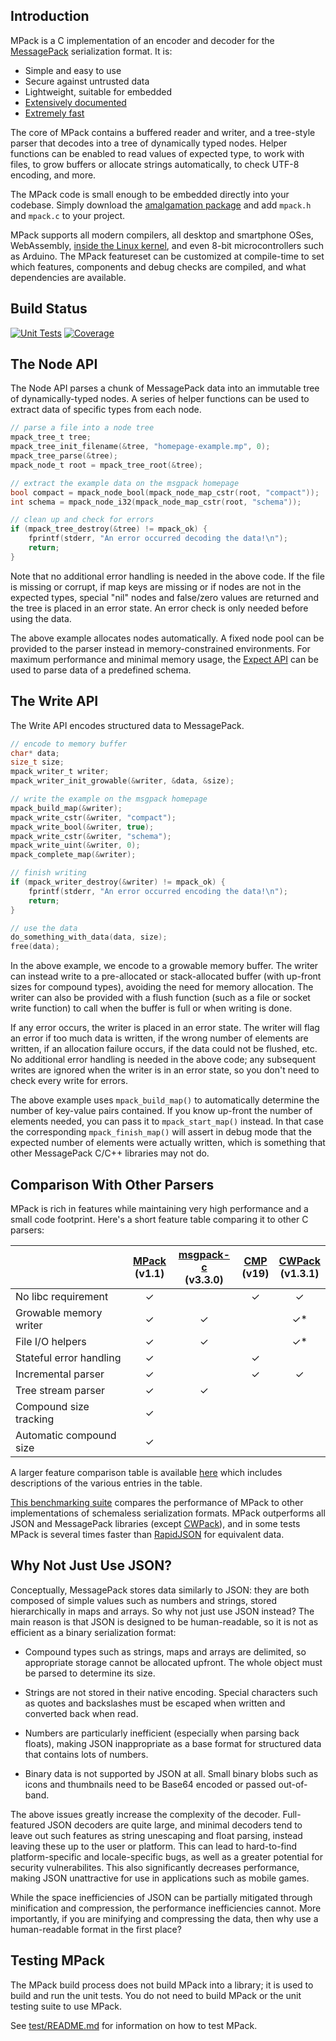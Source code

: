## Introduction

MPack is a C implementation of an encoder and decoder for the [MessagePack](http://msgpack.org/) serialization format. It is:

 * Simple and easy to use
 * Secure against untrusted data
 * Lightweight, suitable for embedded
 * [Extensively documented](http://ludocode.github.io/mpack/)
 * [Extremely fast](https://github.com/ludocode/schemaless-benchmarks#speed---desktop-pc)

The core of MPack contains a buffered reader and writer, and a tree-style parser that decodes into a tree of dynamically typed nodes. Helper functions can be enabled to read values of expected type, to work with files, to grow buffers or allocate strings automatically, to check UTF-8 encoding, and more.

The MPack code is small enough to be embedded directly into your codebase. Simply download the [amalgamation package](https://github.com/ludocode/mpack/releases) and add `mpack.h` and `mpack.c` to your project.

MPack supports all modern compilers, all desktop and smartphone OSes, WebAssembly, [inside the Linux kernel](https://github.com/ludocode/mpack-linux-kernel), and even 8-bit microcontrollers such as Arduino. The MPack featureset can be customized at compile-time to set which features, components and debug checks are compiled, and what dependencies are available.

## Build Status

[![Unit Tests](https://github.com/ludocode/mpack/workflows/Unit%20Tests/badge.svg)](https://github.com/ludocode/mpack/actions?query=workflow%3A%22Unit+Tests%22)
[![Coverage](https://coveralls.io/repos/ludocode/mpack/badge.svg?branch=develop&service=github)](https://coveralls.io/github/ludocode/mpack?branch=develop)

## The Node API

The Node API parses a chunk of MessagePack data into an immutable tree of dynamically-typed nodes. A series of helper functions can be used to extract data of specific types from each node.

```C
// parse a file into a node tree
mpack_tree_t tree;
mpack_tree_init_filename(&tree, "homepage-example.mp", 0);
mpack_tree_parse(&tree);
mpack_node_t root = mpack_tree_root(&tree);

// extract the example data on the msgpack homepage
bool compact = mpack_node_bool(mpack_node_map_cstr(root, "compact"));
int schema = mpack_node_i32(mpack_node_map_cstr(root, "schema"));

// clean up and check for errors
if (mpack_tree_destroy(&tree) != mpack_ok) {
    fprintf(stderr, "An error occurred decoding the data!\n");
    return;
}
```

Note that no additional error handling is needed in the above code. If the file is missing or corrupt, if map keys are missing or if nodes are not in the expected types, special "nil" nodes and false/zero values are returned and the tree is placed in an error state. An error check is only needed before using the data.

The above example allocates nodes automatically. A fixed node pool can be provided to the parser instead in memory-constrained environments. For maximum performance and minimal memory usage, the [Expect API](docs/expect.md) can be used to parse data of a predefined schema.

## The Write API

The Write API encodes structured data to MessagePack.

```C
// encode to memory buffer
char* data;
size_t size;
mpack_writer_t writer;
mpack_writer_init_growable(&writer, &data, &size);

// write the example on the msgpack homepage
mpack_build_map(&writer);
mpack_write_cstr(&writer, "compact");
mpack_write_bool(&writer, true);
mpack_write_cstr(&writer, "schema");
mpack_write_uint(&writer, 0);
mpack_complete_map(&writer);

// finish writing
if (mpack_writer_destroy(&writer) != mpack_ok) {
    fprintf(stderr, "An error occurred encoding the data!\n");
    return;
}

// use the data
do_something_with_data(data, size);
free(data);
```

In the above example, we encode to a growable memory buffer. The writer can instead write to a pre-allocated or stack-allocated buffer (with up-front sizes for compound types), avoiding the need for memory allocation. The writer can also be provided with a flush function (such as a file or socket write function) to call when the buffer is full or when writing is done.

If any error occurs, the writer is placed in an error state. The writer will flag an error if too much data is written, if the wrong number of elements are written, if an allocation failure occurs, if the data could not be flushed, etc. No additional error handling is needed in the above code; any subsequent writes are ignored when the writer is in an error state, so you don't need to check every write for errors.

The above example uses `mpack_build_map()` to automatically determine the number of key-value pairs contained. If you know up-front the number of elements needed, you can pass it to `mpack_start_map()` instead. In that case the corresponding `mpack_finish_map()` will assert in debug mode that the expected number of elements were actually written, which is something that other MessagePack C/C++ libraries may not do.

## Comparison With Other Parsers

MPack is rich in features while maintaining very high performance and a small code footprint. Here's a short feature table comparing it to other C parsers:

[mpack]: https://github.com/ludocode/mpack
[msgpack-c]: https://github.com/msgpack/msgpack-c
[cmp]: https://github.com/camgunz/cmp
[cwpack]: https://github.com/clwi/CWPack

|    | [MPack][mpack]<br>(v1.1) | [msgpack-c][msgpack-c]<br>(v3.3.0) | [CMP][cmp]<br>(v19) | [CWPack][cwpack]<br>(v1.3.1) |
|:------------------------------------|:---:|:---:|:---:|:---:|
| No libc requirement                 | ✓   |     | ✓   | ✓   |
| Growable memory writer              | ✓   | ✓   |     | ✓\* |
| File I/O helpers                    | ✓   | ✓   |     | ✓\* |
| Stateful error handling             | ✓   |     | ✓   |     |
| Incremental parser                  | ✓   |     | ✓   | ✓   |
| Tree stream parser                  | ✓   | ✓   |     |     |
| Compound size tracking              | ✓   |     |     |     |
| Automatic compound size             | ✓   |     |     |     |

A larger feature comparison table is available [here](docs/features.md) which includes descriptions of the various entries in the table.

[This benchmarking suite](https://github.com/ludocode/schemaless-benchmarks) compares the performance of MPack to other implementations of schemaless serialization formats. MPack outperforms all JSON and MessagePack libraries (except [CWPack][cwpack]), and in some tests MPack is several times faster than [RapidJSON](https://github.com/miloyip/rapidjson) for equivalent data.

## Why Not Just Use JSON?

Conceptually, MessagePack stores data similarly to JSON: they are both composed of simple values such as numbers and strings, stored hierarchically in maps and arrays. So why not just use JSON instead? The main reason is that JSON is designed to be human-readable, so it is not as efficient as a binary serialization format:

- Compound types such as strings, maps and arrays are delimited, so appropriate storage cannot be allocated upfront. The whole object must be parsed to determine its size.

- Strings are not stored in their native encoding. Special characters such as quotes and backslashes must be escaped when written and converted back when read.

- Numbers are particularly inefficient (especially when parsing back floats), making JSON inappropriate as a base format for structured data that contains lots of numbers.

- Binary data is not supported by JSON at all. Small binary blobs such as icons and thumbnails need to be Base64 encoded or passed out-of-band.

The above issues greatly increase the complexity of the decoder. Full-featured JSON decoders are quite large, and minimal decoders tend to leave out such features as string unescaping and float parsing, instead leaving these up to the user or platform. This can lead to hard-to-find platform-specific and locale-specific bugs, as well as a greater potential for security vulnerabilites. This also significantly decreases performance, making JSON unattractive for use in applications such as mobile games.

While the space inefficiencies of JSON can be partially mitigated through minification and compression, the performance inefficiencies cannot. More importantly, if you are minifying and compressing the data, then why use a human-readable format in the first place?

## Testing MPack

The MPack build process does not build MPack into a library; it is used to build and run the unit tests. You do not need to build MPack or the unit testing suite to use MPack.

See [test/README.md](test/README.md) for information on how to test MPack.

